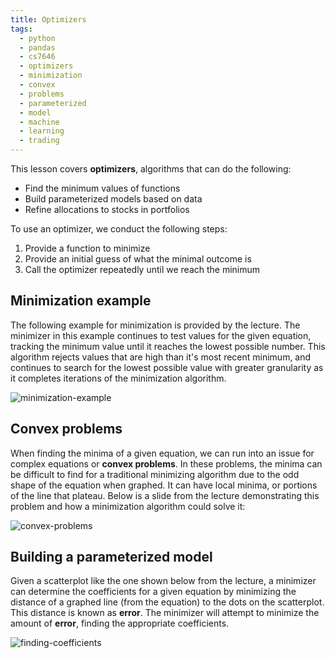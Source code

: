```yaml
---
title: Optimizers
tags:
  - python
  - pandas
  - cs7646
  - optimizers
  - minimization
  - convex
  - problems
  - parameterized
  - model
  - machine
  - learning
  - trading
---
```


This lesson covers **optimizers**, algorithms that can do the following:

- Find the minimum values of functions
- Build parameterized models based on data
- Refine allocations to stocks in portfolios

To use an optimizer, we conduct the following steps:

1. Provide a function to minimize
2. Provide an initial guess of what the minimal outcome is
3. Call the optimizer repeatedly until we reach the minimum

## Minimization example

The following example for minimization is provided by the lecture. The minimizer in this example
continues to test values for the given equation, tracking the minimum value until it reaches the
lowest possible number. This algorithm rejects values that are high than it's most recent minimum,
and continues to search for the lowest possible value with greater granularity as it completes
iterations of the minimization algorithm.

![minimization-example](minimization-example.png)

## Convex problems

When finding the minima of a given equation, we can run into an issue for complex equations or
**convex problems**. In these problems, the minima can be difficult to find for a traditional
minimizing algorithm due to the odd shape of the equation when graphed. It can have local minima, or
portions of the line that plateau. Below is a slide from the lecture demonstrating this problem and
how a minimization algorithm could solve it:

![convex-problems](convex-problems.png)

## Building a parameterized model

Given a scatterplot like the one shown below from the lecture, a minimizer can determine the
coefficients for a given equation by minimizing the distance of a graphed line (from the equation)
to the dots on the scatterplot. This distance is known as **error**. The minimizer will attempt to
minimize the amount of **error**, finding the appropriate coefficients.

![finding-coefficients](finding-coefficients.png)
